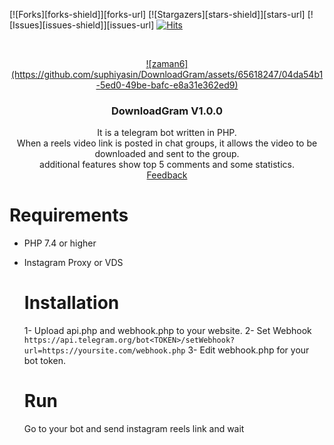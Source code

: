 [![Forks][forks-shield]][forks-url]
[![Stargazers][stars-shield]][stars-url]
[![Issues][issues-shield]][issues-url]
[![Hits](https://hits.seeyoufarm.com/api/count/incr/badge.svg?url=https://github.com/suphiyasin/DownloadGram&count_bg=%23C83D3D&title_bg=%23057386&icon=&icon_color=%23BA0808&title=View&edge_flat=false)](https://github.com/suphiyasin/Spotinsta)


<br />
<p align="center">
<a href="https://github.com/suphiyasin/DownloadGram/">
![zaman6](https://github.com/suphiyasin/DownloadGram/assets/65618247/04da54b1-5ed0-49be-bafc-e8a31e362ed9)


</a>

<h3 align="center">DownloadGram V1.0.0</h3>

<p align="center">
   It is a telegram bot written in PHP.<br/>
When a reels video link is posted in chat groups, it allows the video to be downloaded and sent to the group.<br/>
additional features show top 5 comments and some statistics.
    <br>
    <a href="https://github.com/suphiyasin/DownloadGram/issues">Feedback</a>
   
  
</p>

# Requirements

- PHP 7.4 or higher
- Instagram Proxy or VDS

  # Installation
  1- Upload api.php and webhook.php to your website.
  2- Set Webhook ``` https://api.telegram.org/bot<TOKEN>/setWebhook?url=https://yoursite.com/webhook.php ```
  3- Edit webhook.php for your bot token.

  # Run
  Go to your bot and send instagram reels link and wait
